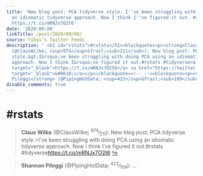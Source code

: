 ```yaml
---
title: 'New blog post: PCA tidyverse style. I''ve been struggling with doing PCA using
  an idiomatic tidyverse approach. Now I think I''ve figured it out. #rstats #tidyverse
  https://t.co/mRNJx7O2t6'
date: '2020-09-09'
linkTitle: /post/2020/09/09/
source: Yihui's Twitter Feeds
description: ' <h1 id="rstats">#rstats</h1><blockquote><p><strong>Claus Wilke</strong>
  (@ClausWilke; <sup>974</sup>&frasl;<sub>211</sub>): New blog post: PCA tidyverse
  style.&gt;I&rsquo;ve been struggling with doing PCA using an idiomatic tidyverse
  approach. Now I think I&rsquo;ve figured it out.#rstats #tidyverse<a href="https://t.co/mRNJx7O2t6"
  target="_blank">https://t.co/mRNJx7O2t6</a> <a href="https://twitter.com/xieyihui/status/1303170074463948801"
  target="_blank">&#8618;</a></p></blockquote><!-- --><blockquote><p><strong>Shannon
  Pileggi</strong> (@PipingHotData; <sup>422</sup>&frasl;<sub>109</sub>):  ...'
disable_comments: true
---
```

 <h1 id="rstats">#rstats</h1><blockquote><p><strong>Claus Wilke</strong> (@ClausWilke; <sup>974</sup>&frasl;<sub>211</sub>): New blog post: PCA tidyverse style.&gt;I&rsquo;ve been struggling with doing PCA using an idiomatic tidyverse approach. Now I think I&rsquo;ve figured it out.#rstats #tidyverse<a href="https://t.co/mRNJx7O2t6" target="_blank">https://t.co/mRNJx7O2t6</a> <a href="https://twitter.com/xieyihui/status/1303170074463948801" target="_blank">&#8618;</a></p></blockquote><!-- --><blockquote><p><strong>Shannon Pileggi</strong> (@PipingHotData; <sup>422</sup>&frasl;<sub>109</sub>):  ...